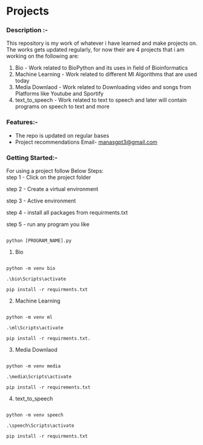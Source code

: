 # Projects 

### Description :-  
This repository is my work of whatever i have learned and make projects on. The works gets updated regularly, for now their are 4 projects that i am working on the following are:
1) Bio - Work related to BioPython and its uses in field of Bioinformatics
2) Machine Learning - Work related to different Ml Algorithms that are used today
3) Media Downlaod - Work related to Downloading video and songs from Platforms like Youtube and Sportify
4) text_to_speech - Work related to text to speech and later will contain programs on speech to text and more

### Features:-  
* The repo is updated on regular bases
* Project recommendations Email- manasgpt3@gmail.com  

### Getting Started:-  
For using a project follow Below Steps:  
step 1 - Click on the project folder

step 2 - Create a virtual environment  

step 3 - Active environment  

step 4 - install all packages from requirments.txt  

step 5 - run any program you like 

```console

python [PROGRAM_NAME].py

```  


1) Bio    

```console

python -m venv bio

.\bio\Scripts\activate

pip install -r requirments.txt 

```

2) Machine Learning  

```console

python -m venv ml

.\ml\Scripts\activate

pip install -r requirments.txt. 

```

3) Media Downlaod  

```console

python -m venv media

.\media\Scripts\activate

pip install -r requirements.txt 

```  

4) text_to_speech
```console

python -m venv speech

.\speech\Scripts\activate

pip install -r requirments.txt

```   

